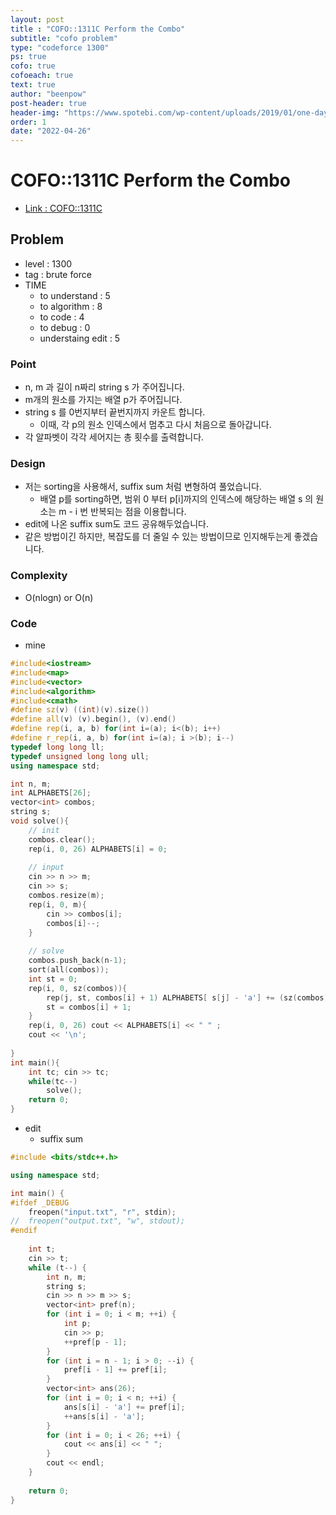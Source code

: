 ```yaml
---
layout: post
title : "COFO::1311C Perform the Combo"
subtitle: "cofo problem"
type: "codeforce 1300"
ps: true
cofo: true
cofoeach: true
text: true
author: "beenpow"
post-header: true
header-img: "https://www.spotebi.com/wp-content/uploads/2019/01/one-day-day-one-workout-motivation-spotebi.jpg"
order: 1
date: "2022-04-26"
---
```

# COFO::1311C Perform the Combo
- [Link : COFO::1311C](https://codeforces.com/problemset/problem/1311/C)


## Problem 

- level : 1300
- tag : brute force
- TIME
  - to understand    : 5
  - to algorithm     : 8
  - to code          : 4
  - to debug         : 0
  - understaing edit : 5

### Point
- n, m 과 길이 n짜리 string s 가 주어집니다.
- m개의 원소를 가지는 배열 p가 주어집니다.
- string s 를 0번지부터 끝번지까지 카운트 합니다.
  - 이때, 각 p의 원소 인덱스에서 멈추고 다시 처음으로 돌아갑니다.
- 각 알파벳이 각각 세어지는 총 횟수를 출력합니다.

### Design
- 저는 sorting을 사용해서, suffix sum 처럼 변형하여 풀었습니다.
  - 배열 p를 sorting하면, 범위 0 부터 p[i]까지의 인덱스에 해당하는 배열 s 의 원소는 m - i 번 반복되는 점을 이용합니다.
- edit에 나온 suffix sum도 코드 공유해두었습니다.
- 같은 방법이긴 하지만, 복잡도를 더 줄일 수 있는 방법이므로 인지해두는게 좋겠습니다.

### Complexity
- O(nlogn) or O(n)

### Code

- mine

```cpp
#include<iostream>
#include<map>
#include<vector>
#include<algorithm>
#include<cmath>
#define sz(v) ((int)(v).size())
#define all(v) (v).begin(), (v).end()
#define rep(i, a, b) for(int i=(a); i<(b); i++)
#define r_rep(i, a, b) for(int i=(a); i >(b); i--)
typedef long long ll;
typedef unsigned long long ull;
using namespace std;

int n, m;
int ALPHABETS[26];
vector<int> combos;
string s;
void solve(){
    // init
    combos.clear();
    rep(i, 0, 26) ALPHABETS[i] = 0;
    
    // input
    cin >> n >> m;
    cin >> s;
    combos.resize(m);
    rep(i, 0, m){
        cin >> combos[i];
        combos[i]--;
    }
    
    // solve
    combos.push_back(n-1);
    sort(all(combos));
    int st = 0;
    rep(i, 0, sz(combos)){
        rep(j, st, combos[i] + 1) ALPHABETS[ s[j] - 'a'] += (sz(combos) - i);
        st = combos[i] + 1;
    }
    rep(i, 0, 26) cout << ALPHABETS[i] << " " ;
    cout << '\n';
    
}
int main(){
    int tc; cin >> tc;
    while(tc--)
        solve();
    return 0;
}
```

- edit
  - suffix sum

```cpp
#include <bits/stdc++.h>

using namespace std;

int main() {
#ifdef _DEBUG
	freopen("input.txt", "r", stdin);
//	freopen("output.txt", "w", stdout);
#endif
	
	int t;
	cin >> t;
	while (t--) {
		int n, m;
		string s;
		cin >> n >> m >> s;
		vector<int> pref(n);
		for (int i = 0; i < m; ++i) {
			int p;
			cin >> p;
			++pref[p - 1];
		}
		for (int i = n - 1; i > 0; --i) {
			pref[i - 1] += pref[i];
		}
		vector<int> ans(26);
		for (int i = 0; i < n; ++i) {
			ans[s[i] - 'a'] += pref[i];
			++ans[s[i] - 'a'];
		}
		for (int i = 0; i < 26; ++i) {
			cout << ans[i] << " ";
		}
		cout << endl;
	}
	
	return 0;
}
```
